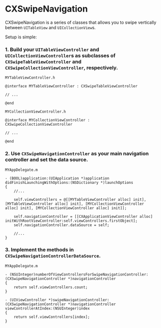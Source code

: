 CXSwipeNavigation
=================

CXSwipeNavigation is a series of classes that allows you to swipe vertically between `UITableView` and `UICollectionView`s.

Setup is simple:

### 1. Build your `UITableViewController` and `UICollectionViewController`s as subclasses of `CXSwipeTableViewController` and `CXSwipeCollectionViewController`, respectively.

`MYTableViewController.h`

    @interface MYTableViewController : CXSwipeTableViewController

    // ...

    @end

`MYCollectionViewController.h`

    @interface MYCollectionViewController : CXSwipeCollectionViewController

    // ...

    @end

### 2. Use `CXSwipeNavigationController` as your main navigation controller and set the data source.

`MYAppDelegate.m`

    - (BOOL)application:(UIApplication *)application didFinishLaunchingWithOptions:(NSDictionary *)launchOptions
    {
        //...

        self.viewControllers = @[[MYTableViewController alloc] init], [MYTableViewController alloc] init], [MYCollectionViewController alloc] init], [MYCollectionViewController alloc] init]];

        self.navigationController = [[CXApplicationViewController alloc] initWithRootViewController:self.viewControllers.firstObject];
        self.navigationController.dataSource = self;

        //...
    }


### 3. Implement the methods in `CXSwipeNavigationControllerDataSource`.

`MYAppDelegate.m`

    - (NSUInteger)numberOfViewControllersForSwipeNavigationController:(CXSwipeNavigationController *)navigationController
    {
        return self.viewControllers.count;
    }

    - (UIViewController *)swipeNavigationController:(CXSwipeNavigationController *)navigationController viewControllerAtIndex:(NSUInteger)index
    {
        return self.viewControllers[index];
    }
